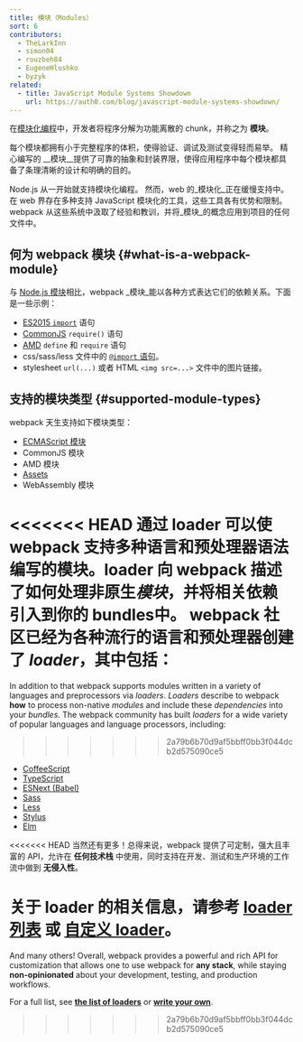 ```yaml
---
title: 模块（Modules）
sort: 6
contributors:
  - TheLarkInn
  - simon04
  - rouzbeh84
  - EugeneHlushko
  - byzyk
related:
  - title: JavaScript Module Systems Showdown
    url: https://auth0.com/blog/javascript-module-systems-showdown/
---
```


在[模块化编程](https://en.wikipedia.org/wiki/Modular_programming)中，开发者将程序分解为功能离散的 chunk，并称之为 __模块__。

每个模块都拥有小于完整程序的体积，使得验证、调试及测试变得轻而易举。
精心编写的 __模块__提供了可靠的抽象和封装界限，使得应用程序中每个模块都具备了条理清晰的设计和明确的目的。

Node.js 从一开始就支持模块化编程。
然而，web 的_模块化_正在缓慢支持中。
在 web 界存在多种支持 JavaScript 模块化的工具，这些工具各有优势和限制。
webpack 从这些系统中汲取了经验和教训，并将_模块_的概念应用到项目的任何文件中。

## 何为 webpack 模块 {#what-is-a-webpack-module}

与 [Node.js 模块](https://nodejs.org/api/modules.html)相比，webpack _模块_能以各种方式表达它们的依赖关系。下面是一些示例：

- [ES2015 `import`](https://developer.mozilla.org/en-US/docs/Web/JavaScript/Reference/Statements/import) 语句
- [CommonJS](http://www.commonjs.org/specs/modules/1.0/) `require()` 语句
- [AMD](https://github.com/amdjs/amdjs-api/blob/master/AMD.md) `define` 和 `require` 语句
- css/sass/less 文件中的 [`@import` 语句](https://developer.mozilla.org/en-US/docs/Web/CSS/@import)。
- stylesheet `url(...)` 或者 HTML `<img src=...>` 文件中的图片链接。

## 支持的模块类型 {#supported-module-types}

webpack 天生支持如下模块类型：

- [ECMAScript 模块](/guides/ecma-script-modules)
- CommonJS 模块
- AMD 模块
- [Assets](/guides/asset-modules)
- WebAssembly 模块

<<<<<<< HEAD
通过 **loader** 可以使 webpack 支持多种语言和预处理器语法编写的模块。**loader** 向 webpack 描述了如何处理非原生*模块*，并将相关**依赖**引入到你的 **bundles**中。
webpack 社区已经为各种流行的语言和预处理器创建了 _loader_，其中包括：
=======
In addition to that webpack supports modules written in a variety of languages and preprocessors via _loaders_. _Loaders_ describe to webpack **how** to process non-native _modules_ and include these _dependencies_ into your _bundles_.
The webpack community has built _loaders_ for a wide variety of popular languages and language processors, including:
>>>>>>> 2a79b6b70d9af5bbff0bb3f044dcb2d575090ce5

- [CoffeeScript](http://coffeescript.org)
- [TypeScript](https://www.typescriptlang.org)
- [ESNext (Babel)](https://babeljs.io)
- [Sass](http://sass-lang.com)
- [Less](http://lesscss.org)
- [Stylus](http://stylus-lang.com)
- [Elm](https://elm-lang.org/)

<<<<<<< HEAD
当然还有更多！总得来说，webpack 提供了可定制，强大且丰富的 API，允许在 __任何技术栈__ 中使用，同时支持在开发、测试和生产环境的工作流中做到 __无侵入性__。

关于 loader 的相关信息，请参考 [__loader 列表__](/loaders) 或 [__自定义 loader__](/api/loaders)。
=======
And many others! Overall, webpack provides a powerful and rich API for customization that allows one to use webpack for **any stack**, while staying **non-opinionated** about your development, testing, and production workflows.

For a full list, see [**the list of loaders**](/loaders) or [**write your own**](/api/loaders).
>>>>>>> 2a79b6b70d9af5bbff0bb3f044dcb2d575090ce5
